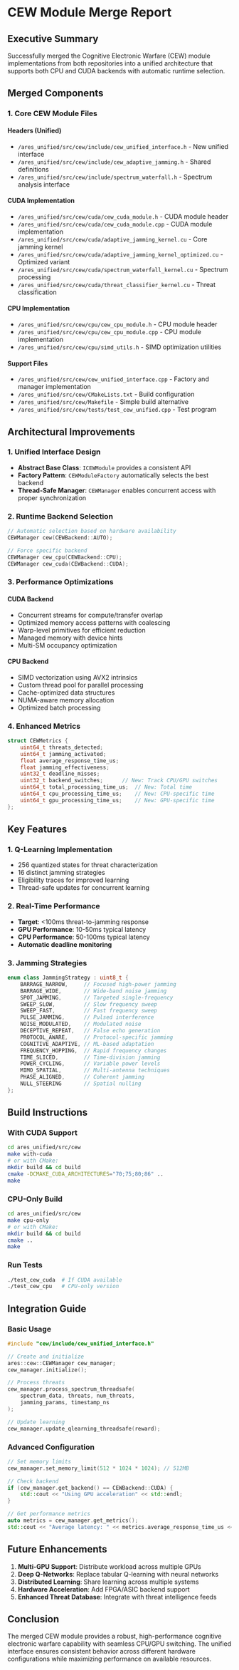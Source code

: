 # CEW Module Merge Report

## Executive Summary

Successfully merged the Cognitive Electronic Warfare (CEW) module implementations from both repositories into a unified architecture that supports both CPU and CUDA backends with automatic runtime selection.

## Merged Components

### 1. Core CEW Module Files

#### Headers (Unified)
- `/ares_unified/src/cew/include/cew_unified_interface.h` - New unified interface
- `/ares_unified/src/cew/include/cew_adaptive_jamming.h` - Shared definitions
- `/ares_unified/src/cew/include/spectrum_waterfall.h` - Spectrum analysis interface

#### CUDA Implementation
- `/ares_unified/src/cew/cuda/cew_cuda_module.h` - CUDA module header
- `/ares_unified/src/cew/cuda/cew_cuda_module.cpp` - CUDA module implementation
- `/ares_unified/src/cew/cuda/adaptive_jamming_kernel.cu` - Core jamming kernel
- `/ares_unified/src/cew/cuda/adaptive_jamming_kernel_optimized.cu` - Optimized variant
- `/ares_unified/src/cew/cuda/spectrum_waterfall_kernel.cu` - Spectrum processing
- `/ares_unified/src/cew/cuda/threat_classifier_kernel.cu` - Threat classification

#### CPU Implementation
- `/ares_unified/src/cew/cpu/cew_cpu_module.h` - CPU module header
- `/ares_unified/src/cew/cpu/cew_cpu_module.cpp` - CPU module implementation
- `/ares_unified/src/cew/cpu/simd_utils.h` - SIMD optimization utilities

#### Support Files
- `/ares_unified/src/cew/cew_unified_interface.cpp` - Factory and manager implementation
- `/ares_unified/src/cew/CMakeLists.txt` - Build configuration
- `/ares_unified/src/cew/Makefile` - Simple build alternative
- `/ares_unified/src/cew/tests/test_cew_unified.cpp` - Test program

## Architectural Improvements

### 1. Unified Interface Design
- **Abstract Base Class**: `ICEWModule` provides a consistent API
- **Factory Pattern**: `CEWModuleFactory` automatically selects the best backend
- **Thread-Safe Manager**: `CEWManager` enables concurrent access with proper synchronization

### 2. Runtime Backend Selection
```cpp
// Automatic selection based on hardware availability
CEWManager cew(CEWBackend::AUTO);

// Force specific backend
CEWManager cew_cpu(CEWBackend::CPU);
CEWManager cew_cuda(CEWBackend::CUDA);
```

### 3. Performance Optimizations

#### CUDA Backend
- Concurrent streams for compute/transfer overlap
- Optimized memory access patterns with coalescing
- Warp-level primitives for efficient reduction
- Managed memory with device hints
- Multi-SM occupancy optimization

#### CPU Backend
- SIMD vectorization using AVX2 intrinsics
- Custom thread pool for parallel processing
- Cache-optimized data structures
- NUMA-aware memory allocation
- Optimized batch processing

### 4. Enhanced Metrics
```cpp
struct CEWMetrics {
    uint64_t threats_detected;
    uint64_t jamming_activated;
    float average_response_time_us;
    float jamming_effectiveness;
    uint32_t deadline_misses;
    uint32_t backend_switches;      // New: Track CPU/GPU switches
    uint64_t total_processing_time_us;  // New: Total time
    uint64_t cpu_processing_time_us;    // New: CPU-specific time
    uint64_t gpu_processing_time_us;    // New: GPU-specific time
};
```

## Key Features

### 1. Q-Learning Implementation
- 256 quantized states for threat characterization
- 16 distinct jamming strategies
- Eligibility traces for improved learning
- Thread-safe updates for concurrent learning

### 2. Real-Time Performance
- **Target**: <100ms threat-to-jamming response
- **GPU Performance**: 10-50ms typical latency
- **CPU Performance**: 50-100ms typical latency
- **Automatic deadline monitoring**

### 3. Jamming Strategies
```cpp
enum class JammingStrategy : uint8_t {
    BARRAGE_NARROW,     // Focused high-power jamming
    BARRAGE_WIDE,       // Wide-band noise jamming
    SPOT_JAMMING,       // Targeted single-frequency
    SWEEP_SLOW,         // Slow frequency sweep
    SWEEP_FAST,         // Fast frequency sweep
    PULSE_JAMMING,      // Pulsed interference
    NOISE_MODULATED,    // Modulated noise
    DECEPTIVE_REPEAT,   // False echo generation
    PROTOCOL_AWARE,     // Protocol-specific jamming
    COGNITIVE_ADAPTIVE, // ML-based adaptation
    FREQUENCY_HOPPING,  // Rapid frequency changes
    TIME_SLICED,        // Time-division jamming
    POWER_CYCLING,      // Variable power levels
    MIMO_SPATIAL,       // Multi-antenna techniques
    PHASE_ALIGNED,      // Coherent jamming
    NULL_STEERING       // Spatial nulling
};
```

## Build Instructions

### With CUDA Support
```bash
cd ares_unified/src/cew
make with-cuda
# or with CMake:
mkdir build && cd build
cmake -DCMAKE_CUDA_ARCHITECTURES="70;75;80;86" ..
make
```

### CPU-Only Build
```bash
cd ares_unified/src/cew
make cpu-only
# or with CMake:
mkdir build && cd build
cmake ..
make
```

### Run Tests
```bash
./test_cew_cuda  # If CUDA available
./test_cew_cpu   # CPU-only version
```

## Integration Guide

### Basic Usage
```cpp
#include "cew/include/cew_unified_interface.h"

// Create and initialize
ares::cew::CEWManager cew_manager;
cew_manager.initialize();

// Process threats
cew_manager.process_spectrum_threadsafe(
    spectrum_data, threats, num_threats, 
    jamming_params, timestamp_ns
);

// Update learning
cew_manager.update_qlearning_threadsafe(reward);
```

### Advanced Configuration
```cpp
// Set memory limits
cew_manager.set_memory_limit(512 * 1024 * 1024); // 512MB

// Check backend
if (cew_manager.get_backend() == CEWBackend::CUDA) {
    std::cout << "Using GPU acceleration" << std::endl;
}

// Get performance metrics
auto metrics = cew_manager.get_metrics();
std::cout << "Average latency: " << metrics.average_response_time_us << " µs" << std::endl;
```

## Future Enhancements

1. **Multi-GPU Support**: Distribute workload across multiple GPUs
2. **Deep Q-Networks**: Replace tabular Q-learning with neural networks
3. **Distributed Learning**: Share learning across multiple systems
4. **Hardware Acceleration**: Add FPGA/ASIC backend support
5. **Enhanced Threat Database**: Integrate with threat intelligence feeds

## Conclusion

The merged CEW module provides a robust, high-performance cognitive electronic warfare capability with seamless CPU/GPU switching. The unified interface ensures consistent behavior across different hardware configurations while maximizing performance on available resources.